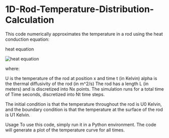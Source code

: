 # 1D-Rod-Temperature-Distribution-Calculation
This code numerically approximates the temperature in a rod using the heat conduction equation:

heat equation

![heat equation](https://latex.codecogs.com/svg.latex?\frac{\partial%20U}{\partial%20t}%20=%20\alpha%20\frac{\partial^2%20U}{\partial%20x^2})


where:

U is the temperature of the rod at position x and time t (in Kelvin)
alpha is the thermal diffusivity of the rod (in m^2/s)
The rod has a length L (in meters) and is discretized into Nx points. The simulation runs for a total time of Time seconds, discretized into Nt time steps.

The initial condition is that the temperature throughout the rod is U0 Kelvin, and the boundary condition is that the temperature at the surface of the rod is U1 Kelvin.

Usage
To use this code, simply run it in a Python environment. The code will generate a plot of the temperature curve for all times.
